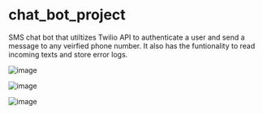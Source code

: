 # chat_bot_project

SMS chat bot that utiltizes Twilio API to authenticate a user and send a message to any veirfied phone number. It also has the funtionality to read incoming texts and store error logs. 


![image](https://user-images.githubusercontent.com/89990638/161446703-6f57757f-293d-4310-a5df-a196d91e1e69.png)

![image](https://user-images.githubusercontent.com/89990638/161446762-23238c98-049a-4813-9bb8-c528ed631585.png)

![image](https://user-images.githubusercontent.com/89990638/161447143-85cabd91-c0ec-4929-97e4-e61988b5b82d.png)

